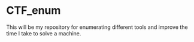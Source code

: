 # CTF_enum
This will be my repository for enumerating different tools and improve the time I take to solve a machine. 
